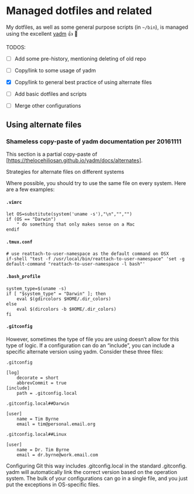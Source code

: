 # Managed dotfiles and related

My dotfiles, as well as some general purpose scripts (in `~/bin`), is managed using the excellent [yadm](https://github.com/TheLocehiliosan/yadm) :+1: :green_heart:

TODOS:

- [ ] Add some pre-history, mentioning deleting of old repo
- [ ] Copy/link to some usage of yadm
- [x] Copy/link to general best practice of using alternate files
- [ ] Add basic dotfiles and scripts
- [ ] Merge other configurations


## Using alternate files

### Shameless copy-paste of yadm documentation per 20161111

This section is a partial copy-paste of [https://thelocehiliosan.github.io/yadm/docs/alternates].

Strategies for alternate files on different systems

Where possible, you should try to use the same file on every system. Here are a few examples:

#### `.vimrc`

    let OS=substitute(system('uname -s'),"\n","","")
    if (OS == "Darwin")
        " do something that only makes sense on a Mac
    endif

#### `.tmux.conf`

    # use reattach-to-user-namespace as the default command on OSX
    if-shell "test -f /usr/local/bin/reattach-to-user-namespace" 'set -g default-command "reattach-to-user-namespace -l bash"'

#### `.bash_profile`

    system_type=$(uname -s)
    if [ "$system_type" = "Darwin" ]; then
        eval $(gdircolors $HOME/.dir_colors)
    else
        eval $(dircolors -b $HOME/.dir_colors)
    fi

#### `.gitconfig`

However, sometimes the type of file you are using doesn’t allow for this type of logic. If a configuration can do an “include”, you can include a specific alternate version using yadm. Consider these three files:

`.gitconfig`

    [log]
        decorate = short
        abbrevCommit = true
    [include]
        path = .gitconfig.local

`.gitconfig.local##Darwin`

    [user]
        name = Tim Byrne
        email = tim@personal.email.org

`.gitconfig.local##Linux`

    [user]
        name = Dr. Tim Byrne
        email = dr.byrne@work.email.com

Configuring Git this way includes .gitconfig.local in the standard .gitconfig. yadm will automatically link the correct version based on the operation system. The bulk of your configurations can go in a single file, and you just put the exceptions in OS-specific files.




